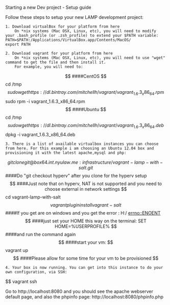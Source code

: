 Starting a new Dev project - Setup guide

Follow these steps to setup your new LAMP development project:

    1. Download virtualBox for your platform from here
        On *nix systems (Mac OSX, Linux, etc), you will need to modify your .bash_profile (or .zsh_profile) to extend your $PATH variable: 
    PATH=$PATH:/Applications/VirtualBox.app/Contents/MacOS/
    export PATH

    2. Download vagrant for your platform from here
        On *nix systems (Mac OSX, Linux, etc), you will need to use "wget" command to get the file and then install it.
        For example, you will need to: 
   $$ ####CentOS
   $$ cd /tmp
   $$ sudo wget https://dl.bintray.com/mitchellh/vagrant/vagrant_1.6.3_x86_64.rpm
   $$ sudo rpm -i vagrant_1.6.3_x86_64.rpm
   $$ ####Ubuntu
   $$ cd /tmp
   $$ sudo wget https://dl.bintray.com/mitchellh/vagrant/vagrant_1.6.3_x86_64.deb
   $$ dpkg -i vagrant_1.6.3_x86_64.deb

    3. There is a list of available virtualbox instances you can choose from here. For this example i am choosing an Ubuntu 12.04 box and provisioning it with the latest apache,mysql and php: 

   $$ git clone git@box64.int.nyulaw.me:infrastructure/vagrant-lamp-with-salt.git
   $$ ####Do "git checkout hyperv" after you clone for the hyperv setup
   $$ ####Just note that on hyperv, NAT is not supported and you need to choose external in network settings
   $$ cd vagrant-lamp-with-salt
   $$ vagrant plugin install vagrant-salt
   $$ ####If you get are on windows and you get the error :   H:/ <errno::ENOENT>
   $$ ####just set your HOME this way on the terminal: SET HOME=%USERPROFILE%
   $$ ####and run the command again
   $$ ####start your vm:
   $$ vagrant up
   $$ ####Please allow for some time for your vm to be provisioned
   $$ 

    4. Your box is now running. You can get into this instance to do your own configuration, via SSH: 

   $$ vagrant ssh

Go to http://localhost:8080 and you should see the apache webserver default page, and also the phpinfo page: http://localhost:8080/phpinfo.php

